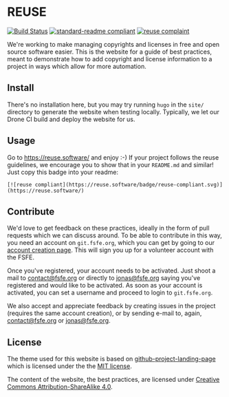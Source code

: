 # REUSE

[![Build Status](https://drone.fsfe.org/api/badges/reuse/reuse-spec/status.svg)](https://drone.fsfe.org/reuse/reuse-spec)
[![standard-readme compliant](https://img.shields.io/badge/readme%20style-standard-brightgreen.svg?style=flat-square)](https://github.com/RichardLitt/standard-readme)
[<img src="https://reuse.software/badge/reuse-compliant.svg" alt="reuse complaint"/>](https://reuse.software/)

We're working to make managing copyrights and licenses in free and open
source software easier. This is the website for a guide of best practices,
meant to demonstrate how
to add copyright and license information to a project in ways which allow
for more automation.

## Install

There's no installation here, but you may try running `hugo` in the
`site/` directory to generate the website when testing locally.
Typically, we let our Drone CI build and deploy the website for us.

## Usage

Go to https://reuse.software/ and enjoy :-) If your project follows the reuse
guidelines, we encourage you to show that in your `README.md` and similar! Just
copy this badge into your readme:

`[![reuse compliant](https://reuse.software/badge/reuse-compliant.svg)](https://reuse.software/)`

## Contribute

We'd love to get feedback on these practices, ideally in the form
of pull requests which we can discuss around. To be able to contribute
in this way, you need an account on `git.fsfe.org`, which you can
get by going to our [account creation page](https://fsfe.org/fellowship/ams/index.php?ams=register). This will sign you up for a volunteer account with the FSFE.

Once you've registered, your account needs to be activated. Just shoot a mail to <contact@fsfe.org> or directly to <jonas@fsfe.org> saying you've registered and would like to be activated. As soon as your account is activated, you can set a username and proceed to login to `git.fsfe.org`.

We also accept and appreciate feedback by creating issues in the project
(requires the same account creation), or by sending e-mail to, again,
<contact@fsfe.org> or <jonas@fsfe.org>.

## License

The theme used for this website is based on [github-project-landing-page](https://github.com/nsomar/github-project-landing-page) which is licensed under the
the [MIT license](https://github.com/nsomar/github-project-landing-page/blob/master/LICENSE.md).

The content of the website, the best practices, are licensed under [Creative Commons Attribution-ShareAlike 4.0](https://creativecommons.org/licenses/by-sa/4.0).
